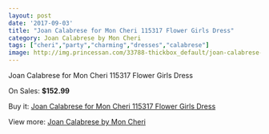 ```yaml
---
layout: post
date: '2017-09-03'
title: "Joan Calabrese for Mon Cheri 115317 Flower Girls Dress"
category: Joan Calabrese by Mon Cheri
tags: ["cheri","party","charming","dresses","calabrese"]
image: http://img.princessan.com/33788-thickbox_default/joan-calabrese-for-mon-cheri-115317-flower-girls-dress.jpg
---
```

Joan Calabrese for Mon Cheri 115317 Flower Girls Dress

On Sales: **$152.99**
<a href="https://www.princessan.com/en/15747-joan-calabrese-for-mon-cheri-115317-flower-girls-dress.html"><amp-img layout="responsive" width="600" height="600" src="//img.princessan.com/33788-thickbox_default/joan-calabrese-for-mon-cheri-115317-flower-girls-dress.jpg" alt="Joan Calabrese for Mon Cheri 115317 Flower Girls Dress 0" /></a>

Buy it: [Joan Calabrese for Mon Cheri 115317 Flower Girls Dress](https://www.princessan.com/en/15747-joan-calabrese-for-mon-cheri-115317-flower-girls-dress.html "Joan Calabrese for Mon Cheri 115317 Flower Girls Dress")

View more: [Joan Calabrese by Mon Cheri](https://www.princessan.com/en/118- "Joan Calabrese by Mon Cheri")